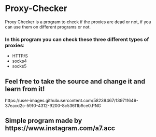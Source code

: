# Proxy-Checker
Proxy Checker is a program to check if the proxies are dead or not, if you can use them on different programs or not.

<h3>In this program you can check these three different types of proxies:</h3>

* HTTP/S
* socks4
* socks5

 
 
<h2> Feel free to take the source and change it and learn from it! </h2>
https://user-images.githubusercontent.com/58238467/139711649-37eacd2c-59f0-4312-9200-8c536f1b9ce0.PNG

<h2> Simple program made by https://www.instagram.com/a7.acc </h2>

